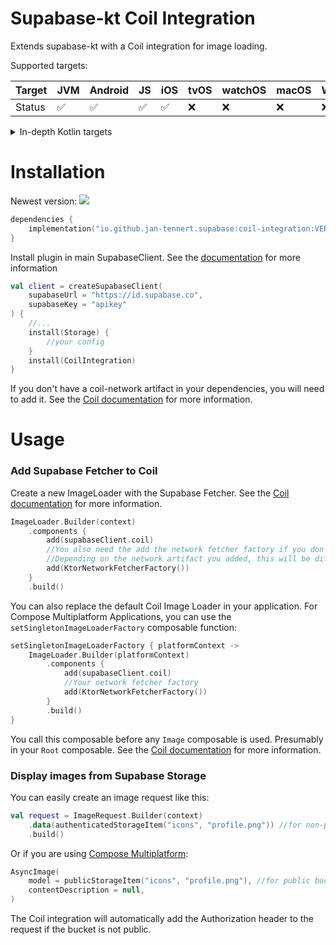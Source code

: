 # Supabase-kt Coil Integration

Extends supabase-kt with a Coil integration for image loading.

Supported targets:

| Target | **JVM** | **Android** | **JS** | **iOS** | **tvOS** | **watchOS** | **macOS** | **Windows** | **Linux** |
|--------|---------|-------------|--------|---------|----------|-------------|-----------|-------------|-----------|
| Status | ✅       | ✅           | ✅      | ✅       | ❌        | ❌           | ❌         | ❌           | ❌         |

<details>

<summary>In-depth Kotlin targets</summary>

**iOS:** iosArm64, iosSimulatorArm64, iosX64

**JS**: Browser, NodeJS

**tvOS**: tvosArm64, tvosX64, tvosSimulatorArm64

**watchOS**: watchosArm64, watchosX64, watchosSimulatorArm64

**MacOS**: macosX64, macosArm64

**Windows**: mingwX64

**Linux**: linuxX64

</details>

# Installation

Newest version: [![](https://img.shields.io/github/release/supabase-community/supabase-kt?label=)](https://github.com/supabase-community/supabase-kt/releases)

```kotlin
dependencies {
    implementation("io.github.jan-tennert.supabase:coil-integration:VERSION")
}
```

Install plugin in main SupabaseClient. See the [documentation](https://supabase.com/docs/reference/kotlin/initializing) for more information
```kotlin
val client = createSupabaseClient(
    supabaseUrl = "https://id.supabase.co",
    supabaseKey = "apikey"
) {
    //...
    install(Storage) {
        //your config
    }
    install(CoilIntegration)
}
```

If you don't have a coil-network artifact in your dependencies, you will need to add it. See the [Coil documentation](https://coil-kt.github.io/coil/upgrading_to_coil3/#network-images) for more information.

# Usage

### Add Supabase Fetcher to Coil

Create a new ImageLoader with the Supabase Fetcher. See the [Coil documentation](https://coil-kt.github.io/coil/image_pipeline/) for more information.

```kotlin
ImageLoader.Builder(context)
    .components {
        add(supabaseClient.coil)
        //You also need the add the network fetcher factory if you don't have it already
        //Depending on the network artifact you added, this will be different
        add(KtorNetworkFetcherFactory())
    }
    .build()
```

You can also replace the default Coil Image Loader in your application. For Compose Multiplatform Applications, you can use the `setSingletonImageLoaderFactory` composable function:
```kotlin
setSingletonImageLoaderFactory { platformContext ->
    ImageLoader.Builder(platformContext)
        .components {
            add(supabaseClient.coil)
            //Your network fetcher factory
            add(KtorNetworkFetcherFactory())
        }
        .build()
}
```
You call this composable before any `Image` composable is used. Presumably in your `Root` composable.
See the [Coil documentation](https://coil-kt.github.io/coil/getting_started/#image-loaders) for more information.

### Display images from Supabase Storage

You can easily create an image request like this:

```kotlin
val request = ImageRequest.Builder(context)
    .data(authenticatedStorageItem("icons", "profile.png")) //for non-public buckets
    .build()
```

Or if you are using [Compose Multiplatform](https://coil-kt.github.io/coil/compose/):

```kotlin
AsyncImage(
    model = publicStorageItem("icons", "profile.png"), //for public buckets
    contentDescription = null,
)
```

The Coil integration will automatically add the Authorization header to the request if the bucket is not public.